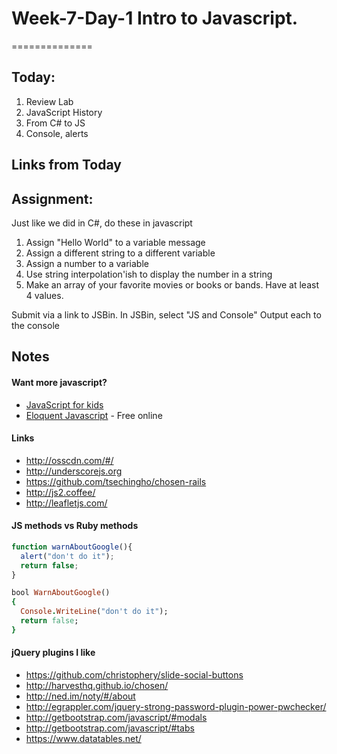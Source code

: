 # Week-7-Day-1 Intro to Javascript.
==============


Today:
-----

1. Review  Lab
1. JavaScript History
1. From C# to JS
1. Console, alerts

Links from Today
----



Assignment:
--------

Just like we did in C#, do these in javascript

1. Assign "Hello World" to a variable message
1. Assign a different string to a different variable
1. Assign a number to a variable
1. Use string interpolation'ish to display the number in a string
1. Make an array of your favorite movies or books or bands.  Have at least 4 values.

Submit via a link to JSBin. In JSBin, select "JS and Console" Output each to the console

Notes
----

#### Want more javascript?

* [JavaScript for kids](http://www.nostarch.com/jsforkids)  
* [Eloquent Javascript](http://eloquentjavascript.net/) - Free online


#### Links

* http://osscdn.com/#/
* http://underscorejs.org
* https://github.com/tsechingho/chosen-rails
* http://js2.coffee/
* http://leafletjs.com/

#### JS methods vs Ruby methods

```js
function warnAboutGoogle(){
  alert("don't do it");
  return false;
}
```

```ruby
bool WarnAboutGoogle()
{
  Console.WriteLine("don't do it");
  return false;
}
```


#### jQuery plugins I like

* https://github.com/christophery/slide-social-buttons
* http://harvesthq.github.io/chosen/
* http://ned.im/noty/#/about
* http://egrappler.com/jquery-strong-password-plugin-power-pwchecker/
* http://getbootstrap.com/javascript/#modals
* http://getbootstrap.com/javascript/#tabs
* https://www.datatables.net/
